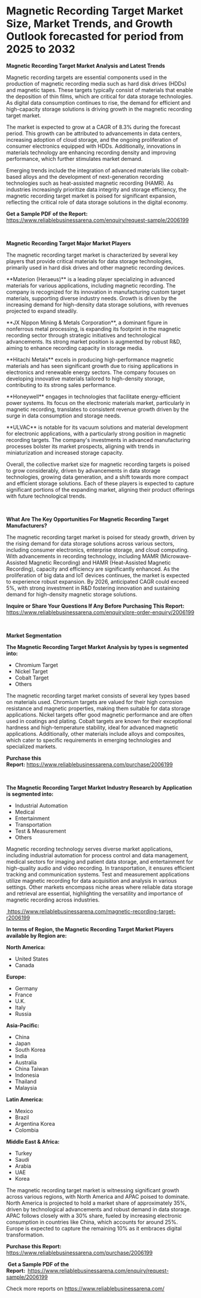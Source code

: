 <p><h1>Magnetic Recording Target Market Size, Market Trends, and Growth Outlook forecasted for period from 2025 to 2032</h1></p><p><strong>Magnetic Recording Target Market Analysis and Latest Trends</strong></p>
<p><p>Magnetic recording targets are essential components used in the production of magnetic recording media such as hard disk drives (HDDs) and magnetic tapes. These targets typically consist of materials that enable the deposition of thin films, which are critical for data storage technologies. As digital data consumption continues to rise, the demand for efficient and high-capacity storage solutions is driving growth in the magnetic recording target market.</p><p>The market is expected to grow at a CAGR of 8.3% during the forecast period. This growth can be attributed to advancements in data centers, increasing adoption of cloud storage, and the ongoing proliferation of consumer electronics equipped with HDDs. Additionally, innovations in materials technology are enhancing recording density and improving performance, which further stimulates market demand. </p><p>Emerging trends include the integration of advanced materials like cobalt-based alloys and the development of next-generation recording technologies such as heat-assisted magnetic recording (HAMR). As industries increasingly prioritize data integrity and storage efficiency, the magnetic recording target market is poised for significant expansion, reflecting the critical role of data storage solutions in the digital economy.</p></p>
<p><strong>Get a Sample PDF of the Report:&nbsp;</strong> <a href="https://www.reliablebusinessarena.com/enquiry/request-sample/2006199?utm_campaign=2095&utm_medium=2&utm_source=Github&utm_content=ia&utm_term=05022025&utm_id=magnetic-recording-target">https://www.reliablebusinessarena.com/enquiry/request-sample/2006199</a></p>
<p>&nbsp;</p>
<p><strong>Magnetic Recording Target Major Market Players</strong></p>
<p><p>The magnetic recording target market is characterized by several key players that provide critical materials for data storage technologies, primarily used in hard disk drives and other magnetic recording devices. </p><p>**Materion (Heraeus)** is a leading player specializing in advanced materials for various applications, including magnetic recording. The company is recognized for its innovation in manufacturing custom target materials, supporting diverse industry needs. Growth is driven by the increasing demand for high-density data storage solutions, with revenues projected to expand steadily.</p><p>**JX Nippon Mining & Metals Corporation**, a dominant figure in nonferrous metal processing, is expanding its footprint in the magnetic recording sector through strategic initiatives and technological advancements. Its strong market position is augmented by robust R&D, aiming to enhance recording capacity in storage media.</p><p>**Hitachi Metals** excels in producing high-performance magnetic materials and has seen significant growth due to rising applications in electronics and renewable energy sectors. The company focuses on developing innovative materials tailored to high-density storage, contributing to its strong sales performance.</p><p>**Honeywell** engages in technologies that facilitate energy-efficient power systems. Its focus on the electronic materials market, particularly in magnetic recording, translates to consistent revenue growth driven by the surge in data consumption and storage needs.</p><p>**ULVAC** is notable for its vacuum solutions and material development for electronic applications, with a particularly strong position in magnetic recording targets. The company's investments in advanced manufacturing processes bolster its market prospects, aligning with trends in miniaturization and increased storage capacity.</p><p>Overall, the collective market size for magnetic recording targets is poised to grow considerably, driven by advancements in data storage technologies, growing data generation, and a shift towards more compact and efficient storage solutions. Each of these players is expected to capture significant portions of the expanding market, aligning their product offerings with future technological trends.</p></p>
<p>&nbsp;</p>
<p><strong>What Are The Key Opportunities For Magnetic Recording Target Manufacturers?</strong></p>
<p><p>The magnetic recording target market is poised for steady growth, driven by the rising demand for data storage solutions across various sectors, including consumer electronics, enterprise storage, and cloud computing. With advancements in recording technology, including MAMR (Microwave-Assisted Magnetic Recording) and HAMR (Heat-Assisted Magnetic Recording), capacity and efficiency are significantly enhanced. As the proliferation of big data and IoT devices continues, the market is expected to experience robust expansion. By 2026, anticipated CAGR could exceed 5%, with strong investment in R&D fostering innovation and sustaining demand for high-density magnetic storage solutions.</p></p>
<p><strong>Inquire or Share Your Questions If Any Before Purchasing This Report:</strong> <a href="https://www.reliablebusinessarena.com/enquiry/pre-order-enquiry/2006199?utm_campaign=2095&utm_medium=2&utm_source=Github&utm_content=ia&utm_term=05022025&utm_id=magnetic-recording-target">https://www.reliablebusinessarena.com/enquiry/pre-order-enquiry/2006199</a></p>
<p>&nbsp;</p>
<p><strong>Market Segmentation</strong></p>
<p><strong>The Magnetic Recording Target Market Analysis by types is segmented into:</strong></p>
<p><ul><li>Chromium Target</li><li>Nickel Target</li><li>Cobalt Target</li><li>Others</li></ul></p>
<p><p>The magnetic recording target market consists of several key types based on materials used. Chromium targets are valued for their high corrosion resistance and magnetic properties, making them suitable for data storage applications. Nickel targets offer good magnetic performance and are often used in coatings and plating. Cobalt targets are known for their exceptional hardness and high-temperature stability, ideal for advanced magnetic applications. Additionally, other materials include alloys and composites, which cater to specific requirements in emerging technologies and specialized markets.</p></p>
<p><strong>Purchase this Report:&nbsp;</strong><a href="https://www.reliablebusinessarena.com/purchase/2006199?utm_campaign=2095&utm_medium=2&utm_source=Github&utm_content=ia&utm_term=05022025&utm_id=magnetic-recording-target">https://www.reliablebusinessarena.com/purchase/2006199</a></p>
<p>&nbsp;</p>
<p><strong>The Magnetic Recording Target Market Industry Research by Application is segmented into:</strong></p>
<p><ul><li>Industrial Automation</li><li>Medical</li><li>Entertainment</li><li>Transportation</li><li>Test & Measurement</li><li>Others</li></ul></p>
<p><p>Magnetic recording technology serves diverse market applications, including industrial automation for process control and data management, medical sectors for imaging and patient data storage, and entertainment for high-quality audio and video recording. In transportation, it ensures efficient tracking and communication systems. Test and measurement applications utilize magnetic recording for data acquisition and analysis in various settings. Other markets encompass niche areas where reliable data storage and retrieval are essential, highlighting the versatility and importance of magnetic recording across industries.</p></p>
<p><a href="https://www.reliablebusinessarena.com/magnetic-recording-target-r2006199?utm_campaign=2095&utm_medium=2&utm_source=Github&utm_content=ia&utm_term=05022025&utm_id=magnetic-recording-target">&nbsp;https://www.reliablebusinessarena.com/magnetic-recording-target-r2006199</a></p>
<p><strong>In terms of Region, the Magnetic Recording Target Market Players available by Region are:</strong></p>
<p>
    <p> <strong> North America: </strong>
        <ul>
            <li>United States</li>
            <li>Canada</li>
        </ul>
        </p> 
    <p> <strong> Europe: </strong>
        <ul>
            <li>Germany</li>
            <li>France</li>
            <li>U.K.</li>
            <li>Italy</li>
            <li>Russia</li>
        </ul>
        </p> 
    <p> <strong> Asia-Pacific: </strong>
        <ul>
            <li>China</li>
            <li>Japan</li>
            <li>South Korea</li>
            <li>India</li>
            <li>Australia</li>
            <li>China Taiwan</li>
            <li>Indonesia</li>
            <li>Thailand</li>
            <li>Malaysia</li>
        </ul>
        </p> 
    <p> <strong> Latin America: </strong>
        <ul>
            <li>Mexico</li>
            <li>Brazil</li>
            <li>Argentina Korea</li>
            <li>Colombia</li>
        </ul>
        </p> 
    <p> <strong> Middle East & Africa: </strong>
        <ul>
            <li>Turkey</li>
            <li>Saudi</li>
            <li>Arabia</li>
            <li>UAE</li>
            <li>Korea</li>
        </ul>
    </p>
    </p>
<p><p>The magnetic recording target market is witnessing significant growth across various regions, with North America and APAC poised to dominate. North America is projected to hold a market share of approximately 35%, driven by technological advancements and robust demand in data storage. APAC follows closely with a 30% share, fueled by increasing electronic consumption in countries like China, which accounts for around 25%. Europe is expected to capture the remaining 10% as it embraces digital transformation.</p></p>
<p><strong>Purchase this Report: </strong><a href="https://www.reliablebusinessarena.com/purchase/2006199?utm_campaign=2095&utm_medium=2&utm_source=Github&utm_content=ia&utm_term=05022025&utm_id=magnetic-recording-target">https://www.reliablebusinessarena.com/purchase/2006199</a></p>
<p>&nbsp;<strong>Get a Sample PDF of the Report:&nbsp;&nbsp;</strong><a href="https://www.reliablebusinessarena.com/enquiry/request-sample/2006199?utm_campaign=2095&utm_medium=2&utm_source=Github&utm_content=ia&utm_term=05022025&utm_id=magnetic-recording-target">https://www.reliablebusinessarena.com/enquiry/request-sample/2006199</a></p>
<p><strong></strong></p>
<p>Check more reports on <a href="https://www.reliablebusinessarena.com/?utm_campaign=2095&utm_medium=2&utm_source=Github&utm_content=ia&utm_term=05022025&utm_id=magnetic-recording-target">https://www.reliablebusinessarena.com/</a></p>